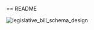 == README

![legislative_bill_schema_design](https://cloud.githubusercontent.com/assets/8459012/20871138/5549723e-ba4f-11e6-882d-e44c521a388c.png)
